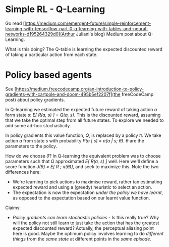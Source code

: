 
# Simple RL - Q-Learning

Go read [https://medium.com/emergent-future/simple-reinforcement-learning-with-tensorflow-part-0-q-learning-with-tables-and-neural-networks-d195264329d0](Arthur Juliani's blog) Medium post about Q-Learning.

What is this doing?
The Q-table is learning the expected discounted reward of taking a particular action from each state.

# Policy based agents

See [https://medium.freecodecamp.org/an-introduction-to-policy-gradients-with-cartpole-and-doom-495b5ef2207f](the freeCodeCamp post) about policy gradients.

In Q-learning we estimated the expected future reward of taking action *a* form state *s*: *E[ R(a, s) ] = Q(a, s)*.
This is the discounted reward, assuming that we take the optimal step from all future states.
To explore we needed to add some ad-hoc stochasticity.

In policy gradients this value function, *Q*, is replaced by a policy *π*.
We take action *a* from state *s* with probability *P(a | s) = π(a | s; θ)*.
*θ* are the parameters to the policy.

How do we choose *θ*? In Q-learning the equivalent problem was to choose parameters such that *Q* approximated *E[ R(a, s) ]* well.
Here we'll define a score function *J(θ) = E[ R ; π(θ)]*, and seek to maximize this.
Note the two differences here:
* We're learning to pick actions to maximise reward, rather tan estimating expected reward and using a (greedy) heuristic to select an action.
* The expectation is now the expectation *under the policy we have learnt*, as opposed to the expectation based on our learnt value function.

Claims:
* *Policy gradients can learn stochastic policies* - Is this really true? Why will the policy not still learn to just take the action that has the greatest expected discounted reward?
   Actually, the perceptual aliasing point here is good. Maybe the optimum policy involves learning to do *different things* from the *same state* at different points in the *same episode*.
